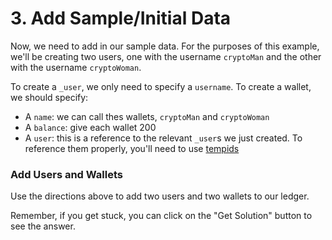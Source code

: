 # 3. Add Sample/Initial Data

Now, we need to add in our sample data. For the purposes of this example, we'll be creating two users, one with the username `cryptoMan` and the other with the username `cryptoWoman`.

To create a `_user`, we only need to specify a `username`. To create a wallet, we should specify:

- A `name`: we can call thes wallets, `cryptoMan` and `cryptoWoman`
- A `balance`: give each wallet 200
- A `user`: this is a reference to the relevant `_user`s we just created. To reference them properly, you'll need to use <a href="/docs/transact/basics#temporary-ids" target="_blank">tempids</a>

<div class="challenge">
<h3>Add Users and Wallets</h3>
<p>
Use the directions above to add two users and two wallets to our ledger.
</p>
<p>Remember, if you get stuck, you can click on the "Get Solution" button to see the answer.</p>
</div>
